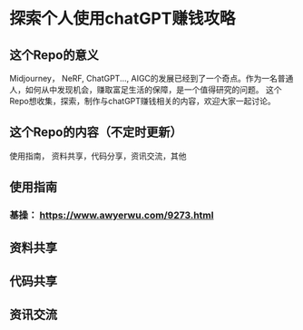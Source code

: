 # 探索个人使用chatGPT赚钱攻略

## 这个Repo的意义
Midjourney， NeRF, ChatGPT..., AIGC的发展已经到了一个奇点。作为一名普通人，如何从中发现机会，赚取富足生活的保障，是一个值得研究的问题。
这个Repo想收集，探索，制作与chatGPT赚钱相关的内容，欢迎大家一起讨论。

## 这个Repo的内容（不定时更新）
使用指南， 资料共享，代码分享，资讯交流，其他

## 使用指南
### 基操： https://www.awyerwu.com/9273.html

## 资料共享

## 代码共享

## 资讯交流
